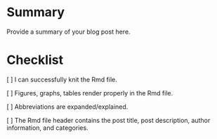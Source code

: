 # Summary

Provide a summary of your blog post here.

# Checklist

[ ] I can successfully knit the Rmd file.

[ ] Figures, graphs, tables render properly in the Rmd file.

[ ] Abbreviations are expanded/explained.

[ ] The Rmd file header contains the post title, post description, author information, and categories.